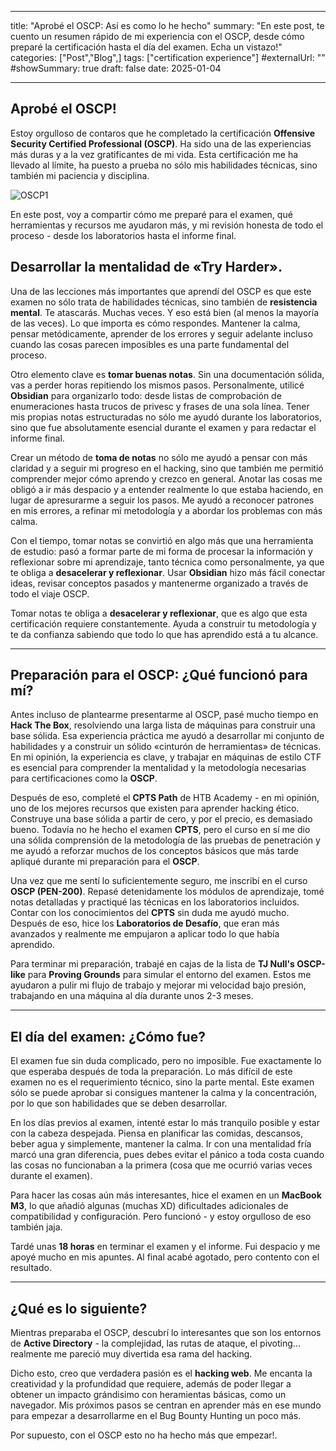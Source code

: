 
---
title: "Aprobé el OSCP: Así es como lo he hecho"
summary: "En este post, te cuento un resumen rápido de mi experiencia con el OSCP, desde cómo preparé la certificación hasta el día del examen. Echa un vistazo!"
categories: ["Post","Blog",]
tags: ["certification experience"]
#externalUrl: ""
#showSummary: true
draft: false
date: 2025-01-04

---

  
## Aprobé el **OSCP!**

Estoy orgulloso de contaros que he completado la certificación **Offensive Security Certified Professional (OSCP)**. Ha sido una de las experiencias más duras y a la vez gratificantes de mi vida. Esta certificación me ha llevado al límite, ha puesto a prueba no sólo mis habilidades técnicas, sino también mi paciencia y disciplina.

![OSCP1](oscp1.png)
  
  
En este post, voy a compartir cómo me preparé para el examen, qué herramientas y recursos me ayudaron más, y mi revisión honesta de todo el proceso - desde los laboratorios hasta el informe final.

## Desarrollar la mentalidad de «Try Harder».

  

Una de las lecciones más importantes que aprendí del OSCP es que este examen no sólo trata de habilidades técnicas, sino también de **resistencia mental**. Te atascarás. Muchas veces. Y eso está bien (al menos la mayoría de las veces). Lo que importa es cómo respondes. Mantener la calma, pensar metódicamente, aprender de los errores y seguir adelante incluso cuando las cosas parecen imposibles es una parte fundamental del proceso.

  

Otro elemento clave es **tomar buenas notas**. Sin una documentación sólida, vas a perder horas repitiendo los mismos pasos. Personalmente, utilicé **Obsidian** para organizarlo todo: desde listas de comprobación de enumeraciones hasta trucos de privesc y frases de una sola línea. Tener mis propias notas estructuradas no sólo me ayudó durante los laboratorios, sino que fue absolutamente esencial durante el examen y para redactar el informe final.


Crear un método de **toma de notas** no sólo me ayudó a pensar con más claridad y a seguir mi progreso en el hacking, sino que también me permitió comprender mejor cómo aprendo y crezco en general. Anotar las cosas me obligó a ir más despacio y a entender realmente lo que estaba haciendo, en lugar de apresurarme a seguir los pasos. Me ayudó a reconocer patrones en mis errores, a refinar mi metodología y a abordar los problemas con más calma.

  

Con el tiempo, tomar notas se convirtió en algo más que una herramienta de estudio: pasó a formar parte de mi forma de procesar la información y reflexionar sobre mi aprendizaje, tanto técnica como personalmente, ya que te obliga a **desacelerar y reflexionar**. Usar **Obsidian** hizo más fácil conectar ideas, revisar conceptos pasados y mantenerme organizado a través de todo el viaje OSCP.

  

Tomar notas te obliga a **desacelerar y reflexionar**, que es algo que esta certificación requiere constantemente. Ayuda a construir tu metodología y te da confianza sabiendo que todo lo que has aprendido está a tu alcance.

---

## Preparación para el OSCP: ¿Qué **funcionó** para mí?

  

Antes incluso de plantearme presentarme al OSCP, pasé mucho tiempo en **Hack The Box**, resolviendo una larga lista de máquinas para construir una base sólida. Esa experiencia práctica me ayudó a desarrollar mi conjunto de habilidades y a construir un sólido «cinturón de herramientas» de técnicas. En mi opinión, la experiencia es clave, y trabajar en máquinas de estilo CTF es esencial para comprender la mentalidad y la metodología necesarias para certificaciones como la **OSCP**.

  

Después de eso, completé el **CPTS Path** de HTB Academy - en mi opinión, uno de los mejores recursos que existen para aprender hacking ético. Construye una base sólida a partir de cero, y por el precio, es demasiado bueno. Todavía no he hecho el examen **CPTS**, pero el curso en sí me dio una sólida comprensión de la metodología de las pruebas de penetración y me ayudó a reforzar muchos de los conceptos básicos que más tarde apliqué durante mi preparación para el **OSCP**.

  

  

Una vez que me sentí lo suficientemente seguro, me inscribí en el curso **OSCP (PEN-200)**. Repasé detenidamente los módulos de aprendizaje, tomé notas detalladas y practiqué las técnicas en los laboratorios incluidos. Contar con los conocimientos del **CPTS** sin duda me ayudó mucho. Después de eso, hice los **Laboratorios de Desafío**, que eran más avanzados y realmente me empujaron a aplicar todo lo que había aprendido.
  

Para terminar mi preparación, trabajé en cajas de la lista de **TJ Null's OSCP-like** para **Proving Grounds** para simular el entorno del examen. Estos me ayudaron a pulir mi flujo de trabajo y mejorar mi velocidad bajo presión, trabajando en una máquina al día durante unos 2-3 meses.

- - -

## El día del examen: ¿Cómo fue?

El examen fue sin duda complicado, pero no imposible. Fue exactamente lo que esperaba después de toda la preparación. Lo más difícil de este examen no es el requerimiento técnico, sino la parte mental. Este examen sólo se puede aprobar si consigues mantener la calma y la concentración, por lo que son habilidades que se deben desarrollar.

En los días previos al examen, intenté estar lo más tranquilo posible y estar con la cabeza despejada. Piensa en planificar las comidas, descansos, beber agua y simplemente, mantener la calma. Ir con una mentalidad fría marcó una gran diferencia, pues debes evitar el pánico a toda costa cuando las cosas no funcionaban a la primera (cosa que me ocurrió varias veces durante el examen).

Para hacer las cosas aún más interesantes, hice el examen en un **MacBook M3**, lo que añadió algunas (muchas XD) dificultades adicionales de compatibilidad y configuración. Pero funcionó - y estoy orgulloso de eso también jaja.

Tardé unas **18 horas** en terminar el examen y el informe. Fui despacio y me apoyé mucho en mis apuntes. Al final acabé agotado, pero contento con el resultado.

- - -

## ¿Qué es lo siguiente?

Mientras preparaba el OSCP, descubrí lo interesantes que son los entornos de **Active Directory** - la complejidad, las rutas de ataque, el pivoting... realmente me pareció muy divertida esa rama del hacking.  

Dicho esto, creo que verdadera pasión es el **hacking web**. Me encanta la creatividad y la profundidad que requiere, además de poder llegar a obtener un impacto grándisimo con heramientas básicas, como un navegador. Mis próximos pasos se centran en aprender más en ese mundo para empezar a desarrollarme en el Bug Bounty Hunting un poco más.

Por supuesto, con el OSCP esto no ha hecho más que empezar!.